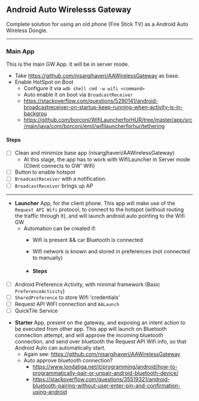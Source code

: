 ## Android Auto Wirelesss Gateway
Complete solution for using an old phone (Fire Stick TV) as a Android Auto Wireless Dongle.

---
### Main App
This is the main GW App. It will be in server mode.
- Take https://github.com/nisargjhaveri/AAWirelessGateway as base.
- Enable HotSpot on Boot
  -  Configure it via `adb shell cmd -w wifi <command>`
  -  Auto enable it on boot via `BroadcastReceiver`
    - https://stackoverflow.com/questions/5290141/android-broadcastreceiver-on-startup-keep-running-when-activity-is-in-backgrou
    - https://github.com/borconi/WifiLauncherforHUR/tree/master/app/src/main/java/com/borconi/emil/wifilauncherforhur/tethering

#### Steps
- [ ] Clean and minimize base app (nisargjhaveri/AAWirelessGateway)
  - At this stage, the app has to work with WifiLauncher in Server mode (Client connects to GW' Wifi)
- [ ] Button to enable hotspot
- [ ] `BroadcastReceiver` with a notification.
- [ ] `BroadcastReceiver` brings up AP
---

- **Launcher** App, for the client phone. This app will make use of the `Request API Wifi` protocol, to connect to the hotspot (without routing the traffic through it), and will launch android auto pointing to the Wifi GW
  - Automation can be created if:
    - Wifi is present && car Bluetooth is connected
    - Wifi network is known and stored in preferences (not connected to manually)
   
    - #### Steps
- [ ] Android Preference Activity, with minimal framework (Basic `PreferenceActivity`)
- [ ] `SharedPreference` to store Wifi 'credentials'
- [ ] Request API WIFI connection and `AALaunch`
- [ ] QuickTile Service
- **Starter** App, present on the gateway, and exposing an intent action to be executed from other app. This app will launch on Bluetooth connection attempt, and will approve the incoming bluetooth connection, and send over bluetooth the Request API Wifi info, so that Android Auto can automatically start.
  - Again see: https://github.com/nisargjhaveri/AAWirelessGateway
  - Auto approve bluetooth connection?
    - https://www.londatiga.net/it/programming/android/how-to-programmatically-pair-or-unpair-android-bluetooth-device/
    - https://stackoverflow.com/questions/35519321/android-bluetooth-pairing-without-user-enter-pin-and-confirmation-using-android
